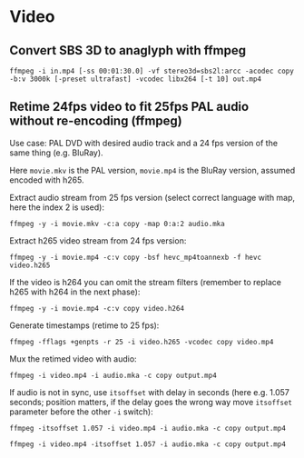 # Video

## Convert SBS 3D to anaglyph with ffmpeg

```
ffmpeg -i in.mp4 [-ss 00:01:30.0] -vf stereo3d=sbs2l:arcc -acodec copy -b:v 3000k [-preset ultrafast] -vcodec libx264 [-t 10] out.mp4
```

## Retime 24fps video to fit 25fps PAL audio without re-encoding (ffmpeg)

Use case: PAL DVD with desired audio track and a 24 fps version of the same thing (e.g. BluRay).

Here `movie.mkv` is the PAL version, `movie.mp4` is the BluRay version, assumed encoded with h265.

Extract audio stream from 25 fps version (select correct language with map, here the index 2 is used):

```
ffmpeg -y -i movie.mkv -c:a copy -map 0:a:2 audio.mka
```

Extract h265 video stream from 24 fps version:

```
ffmpeg -y -i movie.mp4 -c:v copy -bsf hevc_mp4toannexb -f hevc video.h265
```

If the video is h264 you can omit the stream filters (remember to replace h265 with h264 in the next phase):

```
ffmpeg -y -i movie.mp4 -c:v copy video.h264
```

Generate timestamps (retime to 25 fps):

```
ffmpeg -fflags +genpts -r 25 -i video.h265 -vcodec copy video.mp4
```

Mux the retimed video with audio:

```
ffmpeg -i video.mp4 -i audio.mka -c copy output.mp4
```

If audio is not in sync, use `itsoffset` with delay in seconds (here e.g. 1.057 seconds; position matters, if the delay goes the wrong way move `itsoffset` parameter before the other `-i` switch):

```
ffmpeg -itsoffset 1.057 -i video.mp4 -i audio.mka -c copy output.mp4
```

```
ffmpeg -i video.mp4 -itsoffset 1.057 -i audio.mka -c copy output.mp4
```
